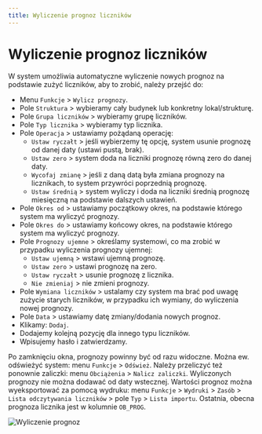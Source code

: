 ```yaml
---
title: Wyliczenie prognoz liczników
---
```


# Wyliczenie prognoz liczników

W system umożliwia automatyczne wyliczenie nowych prognoz na podstawie zużyć liczników, aby to zrobić, należy przejść do:

- Menu `Funkcje` > `Wylicz prognozy`.
- Pole `Struktura` > wybieramy cały budynek lub konkretny lokal/strukturę.
- Pole `Grupa liczników` > wybieramy grupę liczników.
- Pole `Typ licznika` > wybieramy typ licznika.
- Pole `Operacja` > ustawiamy pożądaną operację:
  - `Ustaw ryczałt` > jeśli wybierzemy tę opcję, system usunie prognozę od danej daty (ustawi pustą, brak).
  - `Ustaw zero` > system doda na liczniki prognozę równą zero do danej daty.
  - `Wycofaj zmianę` > jeśli z daną datą była zmiana prognozy na licznikach, to system przywróci poprzednią prognozę.
  - `Ustaw średnią` > system wyliczy i doda na liczniki średnią prognozę miesięczną na podstawie dalszych ustawień.
- Pole `Okres od` > ustawiamy początkowy okres, na podstawie którego system ma wyliczyć prognozy.
- Pole `Okres do` > ustawiamy końcowy okres, na podstawie którego system ma wyliczyć prognozy.
- Pole `Prognozy ujemne` > określamy systemowi, co ma zrobić w przypadku wyliczenia prognozy ujemnej:
  - `Ustaw ujemną` > wstawi ujemną prognozę.
  - `Ustaw zero` > ustawi prognozę na zero.
  - `Ustaw ryczałt` > usunie prognozę z licznika.
  - `Nie zmieniaj` > nie zmieni prognozy.
- Pole `Wymiana liczników` > ustalamy czy system ma brać pod uwagę zużycie starych liczników, w przypadku ich wymiany, do wyliczenia nowej prognozy.
- Pole `Data` > ustawiamy datę zmiany/dodania nowych prognoz.
- Klikamy: `Dodaj`.
- Dodajemy kolejną pozycję dla innego typu liczników.
- Wpisujemy hasło i zatwierdzamy.

Po zamknięciu okna, prognozy powinny być od razu widoczne. Można ew. odświeżyć system: menu `Funkcje` > `Odśwież`. Należy przeliczyć też ponownie zaliczki: menu `Obciążenia` > `Nalicz zaliczki`. Wyliczonych prognozy nie można dodawać od daty wstecznej. Wartości prognoz można wyeksportować za pomocą wydruku: menu `Funkcje` > `Wydruki` > `Zasób` > `Lista odczytywania liczników` > pole `Typ` > `Lista importu`. Ostatnia, obecna prognoza licznika jest w kolumnie `OB_PROG`.

![Wyliczenie prognoz](wyliczenieprognoz.gif)